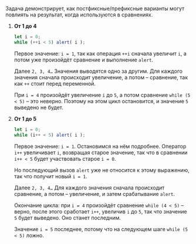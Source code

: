 Задача демонстрирует, как постфиксные/префиксные варианты могут повлиять на результат, когда используются в сравнениях.

1. **От 1 до 4**

    ```js run
    let i = 0;
    while (++i < 5) alert( i );
    ```

    Первое значение: `i = 1`, так как операция `++i` сначала увеличит `i`, а потом уже произойдёт сравнение и выполнение `alert`.

    Далее `2, 3, 4…` Значения выводятся одно за другим. Для каждого значения сначала происходит увеличение, а потом – сравнение, так как `++` стоит перед переменной.

    При `i = 4` произойдёт увеличение `i` до `5`, а потом сравнение `while (5 < 5)` – это неверно. Поэтому на этом цикл остановится, и значение `5` выведено не будет.
2. **От 1 до 5**

    ```js run
    let i = 0;
    while (i++ < 5) alert( i );
    ```

    Первое значение: `i = 1`. Остановимся на нём подробнее. Оператор `i++` увеличивает `i`, возвращая старое значение, так что в сравнении `i++ < 5` будет участвовать старое `i = 0`.

    Но последующий вызов `alert` уже не относится к этому выражению, так что получит новый `i = 1`.

    Далее `2, 3, 4…` Для каждого значения сначала происходит сравнение, а потом – увеличение, и затем срабатывание `alert`.

    Окончание цикла: при `i = 4` произойдёт сравнение `while (4 < 5)` – верно, после этого сработает `i++`, увеличив `i` до `5`, так что значение `5` будет выведено. Оно станет последним.

    Значение `i = 5` последнее, потому что на следующем шаге `while (5 < 5)` ложно.
